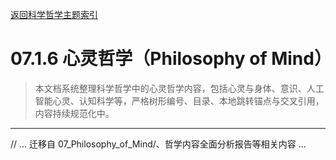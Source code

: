 [返回科学哲学主题索引](./README.md)

# 07.1.6 心灵哲学（Philosophy of Mind）

> 本文档系统整理科学哲学中的心灵哲学内容，包括心灵与身体、意识、人工智能心灵、认知科学等，严格树形编号、目录、本地跳转锚点与交叉引用，内容持续规范化中。

---

// ... 迁移自 07_Philosophy_of_Mind/、哲学内容全面分析报告等相关内容 ... 